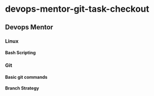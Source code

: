 # devops-mentor-git-task-checkout

## Devops Mentor

### Linux

#### Bash Scripting

### Git

#### Basic git commands

#### Branch Strategy